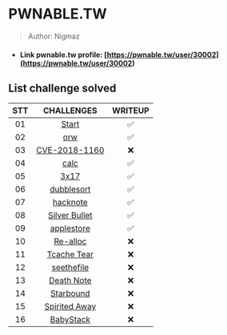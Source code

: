 # PWNABLE.TW

>Author: Nigmaz

- #### Link pwnable.tw profile: [https://pwnable.tw/user/30002](https://pwnable.tw/user/30002)

## List challenge solved

|       STT       | CHALLENGES                                                    |   WRITEUP  |
| :-------------: | :-----------------------------------------------------------: |:----------:|
|       01        | [Start](./1_Start)                                            |✅         |         
|       02        | [orw](./2_orw)                                                |✅         |
|       03        | [CVE-2018-1160](./3_CVE-2018-1160)                            |❌         |
|       04        | [calc](./4_calc)                                              |✅         |
|       05        | [3x17](./5_3x17)                                              |✅         |
|       06        | [dubblesort](./6_dubblesort)                                  |✅         |
|       07        | [hacknote](./7_hacknote)                                      |✅         |
|       08        | [Silver Bullet](./)                                           |✅         |
|       09        | [applestore](./9_applestore)                                  |✅         |
|       10        | [Re-alloc](./10_Re-alloc)                                     |❌         |
|       11        | [Tcache Tear](./10_Re-alloc)                                  |❌         |
|       12        | [seethefile](./10_Re-alloc)                                   |❌         |
|       13        | [Death Note](./10_Re-alloc)                                   |❌         |
|       14        | [Starbound](./10_Re-alloc)                                    |❌         |
|       15        | [Spirited Away](./10_Re-alloc)                                |❌         |
|       16        | [BabyStack](./10_Re-alloc)                                    |❌         |

